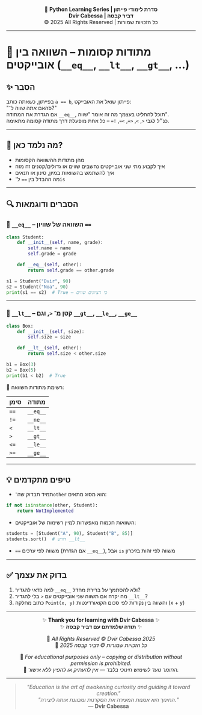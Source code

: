 <!-- DC_HEADER_START -->
<div align="center">

🐍 **Python Learning Series | סדרת לימודי פייתון**  
**Dvir Cabessa | דביר קבסה**  
© 2025 All Rights Reserved | כל הזכויות שמורות

</div>

---
<!-- DC_HEADER_END -->

# 📘 מתודות קסומות – השוואה בין אובייקטים (`__eq__`, `__lt__`, `__gt__`, ...)

## ✨ הסבר

בפייתון, כשאתה כותב `a == b`, פייתון שואל את האובייקט:  
"האם אתה שווה ל־b?"  
אם הגדרת את המתודה `__eq__`, תוכל להחליט בעצמך מה זה אומר "שווה".  
כנ״ל לגבי `<`, `>`, `<=`, `>=`, `!=` – כל אחת מופעלת דרך מתודה קסומה מתאימה.

---

## 🧠 מה נלמד כאן?

- מהן מתודות ההשוואה הקסומות
- איך לקבוע מתי שני אובייקטים נחשבים שווים או גדולים/קטנים זה מזה
- איך להשתמש בהשוואות במיון, סינון או תנאים
- מה ההבדל בין `==` ל־`is`

---

## 🔍 הסברים ודוגמאות

### 📌 `__eq__` – השוואה של שוויון `==`

```python
class Student:
    def __init__(self, name, grade):
        self.name = name
        self.grade = grade

    def __eq__(self, other):
        return self.grade == other.grade

s1 = Student("Dvir", 90)
s2 = Student("Noa", 90)
print(s1 == s2)  # True – כי הציונים שווים
````

---

### 📌 `__lt__` – קטן מ־ `<`, וגם `__gt__`, `__le__`, `__ge__`

```python
class Box:
    def __init__(self, size):
        self.size = size

    def __lt__(self, other):
        return self.size < other.size

b1 = Box(3)
b2 = Box(5)
print(b1 < b2)  # True
```

🔸 רשימת מתודות השוואה:

| סימן | מתודה    |
| ---- | -------- |
| `==` | `__eq__` |
| `!=` | `__ne__` |
| `<`  | `__lt__` |
| `>`  | `__gt__` |
| `<=` | `__le__` |
| `>=` | `__ge__` |

---

## 💡 טיפים מתקדמים

* תמיד תבדוק שה־`other` הוא מסוג מתאים:

```python
if not isinstance(other, Student):
    return NotImplemented
```

* השוואות חכמות מאפשרות למיין רשימות של אובייקטים:

```python
students = [Student("A", 90), Student("B", 85)]
students.sort()  # דורש __lt__
```

* `==` משווה לפי ערכים (אם הגדרת `__eq__`), אבל `is` משווה לפי זהות בזיכרון

---

## ✅ בדוק את עצמך

1. למה כדאי להגדיר `__eq__` ולא להסתמך על ברירת מחדל?
2. מה יקרה אם תשווה שני אובייקטים עם `<` בלי להגדיר `__lt__`?
3. כתוב מחלקה `Point(x, y)` והשווה בין נקודות לפי סכום הקואורדינטות (x + y)

<!-- DC_FOOTER_START -->
---

<div align="center">

✨ **Thank you for learning with Dvir Cabessa** ✨  
✨ **תודה שלמדתם עם דביר קבסה** ✨  

📘 *All Rights Reserved © Dvir Cabessa 2025*  
📘 *כל הזכויות שמורות © דביר קבסה 2025*  

🔗 *For educational purposes only – copying or distribution without permission is prohibited.*  
🔗 *החומר נועד לשימוש חינוכי בלבד — אין להעתיק או להפיץ ללא אישור.*

---

> _"Education is the art of awakening curiosity and guiding it toward creation."_  
> _"החינוך הוא אמנות המעירה את הסקרנות ומכוונת אותה ליצירה."_  
> — **Dvir Cabessa**

</div>
<!-- DC_FOOTER_END -->

